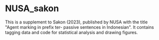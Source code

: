 # NUSA_sakon

This is a supplement to Sakon (2023), published by NUSA with the title "Agent marking in prefix ter- passive sentences in Indonesian". It contains tagging data and code for statistical analysis and drawing figures.
